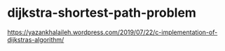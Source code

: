 # dijkstra-shortest-path-problem

https://yazankhalaileh.wordpress.com/2019/07/22/c-implementation-of-dijkstras-algorithm/
